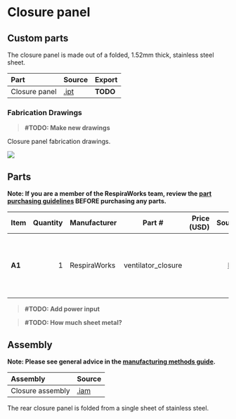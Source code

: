 # Closure panel

## Custom parts

The closure panel is made out of a folded, 1.52mm thick, stainless steel sheet.

| Part  | Source | Export |
|:------|:-------|---|
| Closure panel  | [.ipt](closure_panel.ipt)     | **TODO** |

### Fabrication Drawings

>**#TODO: Make new drawings**

Closure panel fabrication drawings.

 ![](images/fab_drawing_6.png)

## Parts

**Note: If you are a member of the RespiraWorks team, review the [part purchasing guidelines][ppg]
BEFORE purchasing any parts.**

[ppg]: ../purchasing_guidelines.md

| Item  | Quantity | Manufacturer  | Part #                   | Price (USD) | Sources[*][ppg]| Notes |
| ----- |---------:| ------------- | ------------------------ | -----------:|:----------:|:------|
|**A1** | 1        | RespiraWorks  | ventilator_closure       |             | [Rw][a1rw]   | Ventilator closure (back panel), bent sheet metal |

>**#TODO: Add power input**

[a1rw]:    #custom-parts

>**#TODO: How much sheet metal?**

## Assembly

**Note: Please see general advice in the [manufacturing methods guide](../methods).**

| Assembly | Source |
|:---------|:-------|
| Closure assembly         | [.iam](closure_assembly.iam) |

The rear closure panel is folded from a single sheet of stainless steel.
